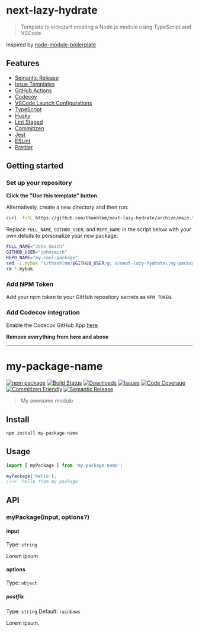 # next-lazy-hydrate

> Template to kickstart creating a Node.js module using TypeScript and VSCode

Inspired by [node-module-boilerplate](https://github.com/sindresorhus/node-module-boilerplate)

## Features

- [Semantic Release](https://github.com/semantic-release/semantic-release)
- [Issue Templates](https://github.com/thanhlmm/next-lazy-hydrate/tree/main/.github/ISSUE_TEMPLATE)
- [GitHub Actions](https://github.com/thanhlmm/next-lazy-hydrate/tree/main/.github/workflows)
- [Codecov](https://about.codecov.io/)
- [VSCode Launch Configurations](https://github.com/thanhlmm/next-lazy-hydrate/blob/main/.vscode/launch.json)
- [TypeScript](https://www.typescriptlang.org/)
- [Husky](https://github.com/typicode/husky)
- [Lint Staged](https://github.com/okonet/lint-staged)
- [Commitizen](https://github.com/search?q=commitizen)
- [Jest](https://jestjs.io/)
- [ESLint](https://eslint.org/)
- [Prettier](https://prettier.io/)

## Getting started

### Set up your repository

**Click the "Use this template" button.**

Alternatively, create a new directory and then run:

```bash
curl -fsSL https://github.com/thanhlmm/next-lazy-hydrate/archive/main.tar.gz | tar -xz --strip-components=1
```

Replace `FULL_NAME`, `GITHUB_USER`, and `REPO_NAME` in the script below with your own details to personalize your new package:

```bash
FULL_NAME="John Smith"
GITHUB_USER="johnsmith"
REPO_NAME="my-cool-package"
sed -i.mybak "s/thanhlmm/$GITHUB_USER/g; s/next-lazy-hydrate\|my-package-name/$REPO_NAME/g; s/Ryan Sonshine/$FULL_NAME/g" package.json package-lock.json README.md
rm *.mybak
```

### Add NPM Token

Add your npm token to your GitHub repository secrets as `NPM_TOKEN`.

### Add Codecov integration

Enable the Codecov GitHub App [here](https://github.com/apps/codecov).

**Remove everything from here and above**

---

# my-package-name

[![npm package][npm-img]][npm-url]
[![Build Status][build-img]][build-url]
[![Downloads][downloads-img]][downloads-url]
[![Issues][issues-img]][issues-url]
[![Code Coverage][codecov-img]][codecov-url]
[![Commitizen Friendly][commitizen-img]][commitizen-url]
[![Semantic Release][semantic-release-img]][semantic-release-url]

> My awesome module

## Install

```bash
npm install my-package-name
```

## Usage

```ts
import { myPackage } from 'my-package-name';

myPackage('hello');
//=> 'hello from my package'
```

## API

### myPackage(input, options?)

#### input

Type: `string`

Lorem ipsum.

#### options

Type: `object`

##### postfix

Type: `string`
Default: `rainbows`

Lorem ipsum.

[build-img]:https://github.com/thanhlmm/next-lazy-hydrate/actions/workflows/release.yml/badge.svg
[build-url]:https://github.com/thanhlmm/next-lazy-hydrate/actions/workflows/release.yml
[downloads-img]:https://img.shields.io/npm/dt/next-lazy-hydrate
[downloads-url]:https://www.npmtrends.com/next-lazy-hydrate
[npm-img]:https://img.shields.io/npm/v/next-lazy-hydrate
[npm-url]:https://www.npmjs.com/package/next-lazy-hydrate
[issues-img]:https://img.shields.io/github/issues/thanhlmm/next-lazy-hydrate
[issues-url]:https://github.com/thanhlmm/next-lazy-hydrate/issues
[codecov-img]:https://codecov.io/gh/thanhlmm/next-lazy-hydrate/branch/main/graph/badge.svg
[codecov-url]:https://codecov.io/gh/thanhlmm/next-lazy-hydrate
[semantic-release-img]:https://img.shields.io/badge/%20%20%F0%9F%93%A6%F0%9F%9A%80-semantic--release-e10079.svg
[semantic-release-url]:https://github.com/semantic-release/semantic-release
[commitizen-img]:https://img.shields.io/badge/commitizen-friendly-brightgreen.svg
[commitizen-url]:http://commitizen.github.io/cz-cli/
